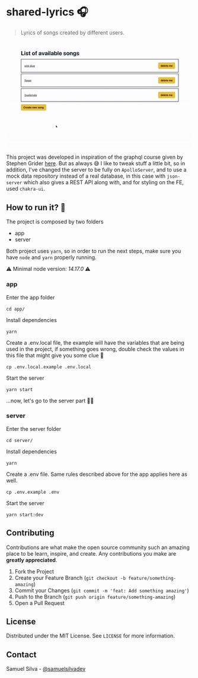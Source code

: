 # shared-lyrics 🎧

> Lyrics of songs created by different users.

<br>

<img src="./shared-lyrics.gif">

<br>

This project was developed in inspiration of the graphql course given by Stephen Grider 
[here](https://www.udemy.com/course/graphql-with-react-course/). But as always 😅 I like to 
tweak stuff a little bit, so in addition, I've changed the server to be fully on `ApolloServer`, and
to use a mock data repository instead of a real database, in this case with `json-server` which also gives
a REST API  along with, and for styling on the FE, used `chakra-ui`.

## How to run it? 🤔

The project is composed by two folders

- app
- server

Both project uses `yarn`, so in order to run the next steps, make sure you have `node` and `yarn` properly running.

⚠️ Minimal node version: *14.17.0* ⚠️

### app

Enter the app folder

```shell
cd app/
```

Install dependencies

```shell
yarn
```

Create a .env.local file, the example will have the variables that are being used in the project, if something goes wrong, double check the values in this file that might give you some clue 💪

```shell
cp .env.local.example .env.local
```

Start the server

```shell
yarn start
```

...now, let's go to the server part 🏃‍♀️

### server

Enter the server folder

```shell
cd server/
```

Install dependencies

```shell
yarn
```

Create a .env file. Same rules described above for the app applies here as well.

```shell
cp .env.example .env
```

Start the server

```shell
yarn start:dev
```

## Contributing

Contributions are what make the open source community such an amazing place to
be learn, inspire, and create. Any contributions you make are **greatly
appreciated**.

1. Fork the Project
2. Create your Feature Branch (`git checkout -b feature/something-amazing`)
3. Commit your Changes (`git commit -m 'feat: Add something amazing'`)
4. Push to the Branch (`git push origin feature/something-amazing`)
5. Open a Pull Request

## License

Distributed under the MIT License. See `LICENSE` for more information.

## Contact

Samuel Silva - [@samuelsilvadev](https://twitter.com/samuelsilvadev)